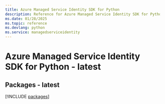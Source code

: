 ```yaml
---
title: Azure Managed Service Identity SDK for Python
description: Reference for Azure Managed Service Identity SDK for Python
ms.date: 01/28/2025
ms.topic: reference
ms.devlang: python
ms.service: managedserviceidentity
---
```

# Azure Managed Service Identity SDK for Python - latest
## Packages - latest
[!INCLUDE [packages](managed-service-identity-index.md)]
